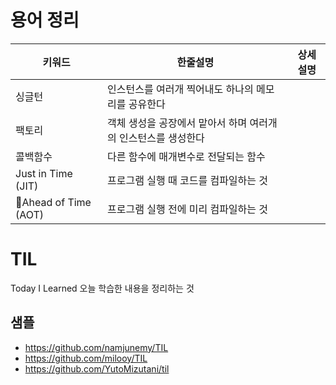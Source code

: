 # 용어 정리
|키워드|한줄설명|상세설명|
|---|---|---|
|싱글턴|인스턴스를 여러개 찍어내도 하나의 메모리를 공유한다||
|팩토리|객체 생성을 공장에서 맡아서 하며 여러개의 인스턴스를 생성한다||
|콜백함수|다른 함수에 매개변수로 전달되는 함수||
|Just in Time (JIT)|프로그램 실행 때 코드를 컴파일하는 것|
|Ahead of Time (AOT)|프로그램 실행 전에 미리 컴파일하는 것


# TIL
Today I Learned
오늘 학습한 내용을 정리하는 것

## 샘플
- https://github.com/namjunemy/TIL
- https://github.com/milooy/TIL
- https://github.com/YutoMizutani/til
